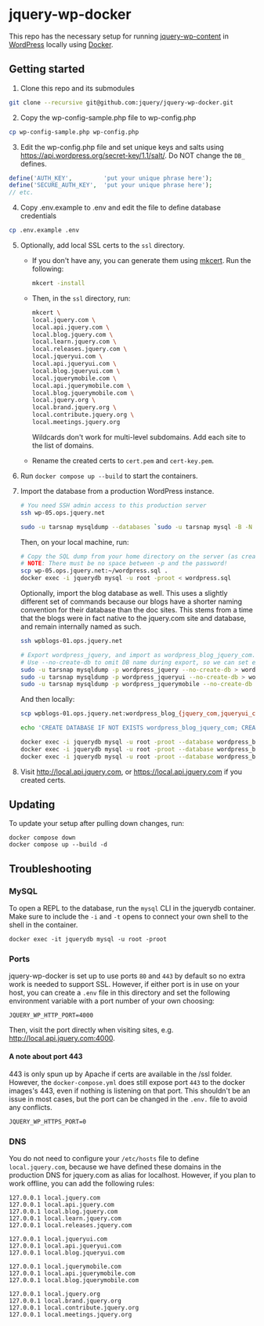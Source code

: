 # jquery-wp-docker

This repo has the necessary setup for running [jquery-wp-content](https://github.com/jquery/jquery-wp-content) in [WordPress](https://wordpress.com/) locally using [Docker](https://www.docker.com/).

## Getting started

1. Clone this repo and its submodules

```sh
git clone --recursive git@github.com:jquery/jquery-wp-docker.git
```

2. Copy the wp-config-sample.php file to wp-config.php

```sh
cp wp-config-sample.php wp-config.php
```

3. Edit the wp-config.php file and set unique keys and salts using https://api.wordpress.org/secret-key/1.1/salt/. Do NOT change the `DB_` defines.

```php
define('AUTH_KEY',         'put your unique phrase here');
define('SECURE_AUTH_KEY',  'put your unique phrase here');
// etc.
```

4. Copy .env.example to .env and edit the file to define database credentials

```sh
cp .env.example .env
```

5. Optionally, add local SSL certs to the `ssl` directory.

   * If you don't have any, you can generate them using [mkcert](https://github.com/FiloSottile/mkcert).
     Run the following:

     ```sh
     mkcert -install
     ```

   * Then, in the `ssl` directory, run:
     ```sh
     mkcert \
     local.jquery.com \
     local.api.jquery.com \
     local.blog.jquery.com \
     local.learn.jquery.com \
     local.releases.jquery.com \
     local.jqueryui.com \
     local.api.jqueryui.com \
     local.blog.jqueryui.com \
     local.jquerymobile.com \
     local.api.jquerymobile.com \
     local.blog.jquerymobile.com \
     local.jquery.org \
     local.brand.jquery.org \
     local.contribute.jquery.org \
     local.meetings.jquery.org
     ```
     Wildcards don't work for multi-level subdomains. Add each site to the list of domains.

   * Rename the created certs to `cert.pem` and `cert-key.pem`.

6. Run `docker compose up --build` to start the containers.

7. Import the database from a production WordPress instance.

    ```sh
    # You need SSH admin access to this production server
    ssh wp-05.ops.jquery.net

    sudo -u tarsnap mysqldump --databases `sudo -u tarsnap mysql -B -N -e "SHOW DATABASES LIKE 'wordpress_%'"` > wordpress.sql
    ```

    Then, on your local machine, run:

    ```sh
    # Copy the SQL dump from your home directory on the server (as created by the previous command)
    # NOTE: There must be no space between -p and the password!
    scp wp-05.ops.jquery.net:~/wordpress.sql .
    docker exec -i jquerydb mysql -u root -proot < wordpress.sql
    ```

    Optionally, import the blog database as well. This uses a slightly different set of commands because our blogs have a shorter naming convention for their database than the doc sites. This stems from a time that the blogs were in fact native to the jquery.com site and database, and remain internally named as such.

    ```sh
    ssh wpblogs-01.ops.jquery.net

    # Export wordpress_jquery, and import as wordpress_blog_jquery_com.
    # Use --no-create-db to omit DB name during export, so we can set expected name during import.
    sudo -u tarsnap mysqldump -p wordpress_jquery --no-create-db > wordpress_blog_jquery_com.sql;
    sudo -u tarsnap mysqldump -p wordpress_jqueryui --no-create-db > wordpress_blog_jqueryui_com.sql;
    sudo -u tarsnap mysqldump -p wordpress_jquerymobile --no-create-db > wordpress_blog_jquerymobile_com.sql;
    ```

    And then locally:

    ```sh
    scp wpblogs-01.ops.jquery.net:wordpress_blog_{jquery_com,jqueryui_com,jquerymobile_com}.sql .

    echo 'CREATE DATABASE IF NOT EXISTS wordpress_blog_jquery_com; CREATE DATABASE IF NOT EXISTS wordpress_blog_jqueryui_com; CREATE DATABASE IF NOT EXISTS wordpress_blog_jquerymobile_com;' | docker exec -i jquerydb mysql -u root -proot

    docker exec -i jquerydb mysql -u root -proot --database wordpress_blog_jquery_com < wordpress_blog_jquery_com.sql;
    docker exec -i jquerydb mysql -u root -proot --database wordpress_blog_jqueryui_com < wordpress_blog_jqueryui_com.sql;
    docker exec -i jquerydb mysql -u root -proot --database wordpress_blog_jquerymobile_com < wordpress_blog_jquerymobile_com.sql;
    ```

8. Visit http://local.api.jquery.com, or https://local.api.jquery.com if you created certs.

## Updating

To update your setup after pulling down changes, run:

```
docker compose down
docker compose up --build -d
```

## Troubleshooting

### MySQL

To open a REPL to the database, run the `mysql` CLI in the jquerydb container. Make sure to include the `-i` and `-t` opens to connect your own shell to the shell in the container.

```
docker exec -it jquerydb mysql -u root -proot
```

### Ports

jquery-wp-docker is set up to use ports `80` and `443` by default so no extra work is needed to support SSL. However, if either port is in use on your host, you can create a `.env` file in this directory and set the following environment variable with a port number of your own choosing:

```
JQUERY_WP_HTTP_PORT=4000
```

Then, visit the port directly when visiting sites, e.g. http://local.api.jquery.com:4000.

#### A note about port 443

443 is only spun up by Apache if certs are available in the /ssl folder. However, the `docker-compose.yml` does still expose port `443` to the docker images's 443, even if nothing is listening on that port. This shouldn't be an issue in most cases, but the port can be changed in the `.env.` file to avoid any conflicts.

```
JQUERY_WP_HTTPS_PORT=0
```

### DNS

You do not need to configure your `/etc/hosts` file to define `local.jquery.com`, because we have defined these domains in the production DNS for jquery.com as alias for localhost. However, if you plan to work offline, you can add the following rules:

```
127.0.0.1 local.jquery.com
127.0.0.1 local.api.jquery.com
127.0.0.1 local.blog.jquery.com
127.0.0.1 local.learn.jquery.com
127.0.0.1 local.releases.jquery.com

127.0.0.1 local.jqueryui.com
127.0.0.1 local.api.jqueryui.com
127.0.0.1 local.blog.jqueryui.com

127.0.0.1 local.jquerymobile.com
127.0.0.1 local.api.jquerymobile.com
127.0.0.1 local.blog.jquerymobile.com

127.0.0.1 local.jquery.org
127.0.0.1 local.brand.jquery.org
127.0.0.1 local.contribute.jquery.org
127.0.0.1 local.meetings.jquery.org
```
